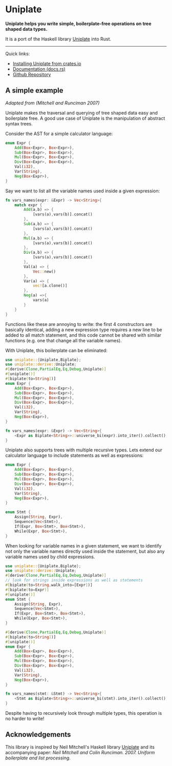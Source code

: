 # Uniplate

**Uniplate helps you write simple, boilerplate-free operations on tree shaped
data types.**

It is a port of the Haskell library [Uniplate](https://hackage.haskell.org/package/uniplate) into Rust.

----

Quick links:

* [Installing Uniplate from crates.io](TODO)
* [Documentation (docs.rs)](TODO)
* [Github Repository](https://github.com/conjure-cp/uniplate)

## A simple example

*Adapted from (Mitchell and Runciman 2007)*

Uniplate makes the traversal and querying of tree shaped data easy and
boilerplate free. A good use case of Uniplate is the manipulation of abstract
syntax trees.

Consider the AST for a simple calculator language:

```rust
enum Expr {
    Add(Box<Expr>, Box<Expr>),
    Sub(Box<Expr>, Box<Expr>),
    Mul(Box<Expr>, Box<Expr>),
    Div(Box<Expr>, Box<Expr>),
    Val(i32),
    Var(String),
    Neg(Box<Expr>),
}
```

Say we want to list all the variable names used inside a given expression:
                                                                                               
```rust
fn vars_names(expr: &Expr) -> Vec<String>{
    match expr {
        Add(a,b) => {
            [vars(a),vars(b)].concat()
        },
        Sub(a,b) => {
            [vars(a),vars(b)].concat()
        },
        Mul(a,b) => {
            [vars(a),vars(b)].concat()
        },
        Div(a,b) => {
            [vars(a),vars(b)].concat()
        },
        Val(a) => {
            Vec::new()
        },
        Var(a) => {
            vec![a.clone()]
        },
        Neg(a) =>{
            vars(a)
        }
    }
}
```

Functions like these are annoying to write: the first 4 constructors are
basically identical, adding a new expression type requires a new line to be
added to all match statement, and this code cannot be shared with similar
functions (e.g. one that change all the variable names).

With Uniplate, this boilerplate can be eliminated:

```rust
use uniplate::{Uniplate,Biplate};
use uniplate::derive::Uniplate;
#[derive(Clone,PartialEq,Eq,Debug,Uniplate)]
#[uniplate()]
#[biplate(to=String])]
enum Expr {
    Add(Box<Expr>, Box<Expr>),
    Sub(Box<Expr>, Box<Expr>),
    Mul(Box<Expr>, Box<Expr>),
    Div(Box<Expr>, Box<Expr>),
    Val(i32),
    Var(String),
    Neg(Box<Expr>),
}

fn vars_names(expr: &Expr) -> Vec<String>{
    <Expr as Biplate<String>>::universe_bi(expr).into_iter().collect();
}
```


Uniplate also supports trees with multiple recursive types. Lets extend our
calculator language to include statements as well as expressions:

```rust
enum Expr {
    Add(Box<Expr>, Box<Expr>),
    Sub(Box<Expr>, Box<Expr>),
    Mul(Box<Expr>, Box<Expr>),
    Div(Box<Expr>, Box<Expr>),
    Val(i32),
    Var(String),
    Neg(Box<Expr>),
}

enum Stmt {
    Assign(String, Expr),
    Sequence(Vec<Stmt>),
    If(Expr, Box<Stmt>, Box<Stmt>),
    While(Expr, Box<Stmt>),
}
```


When looking for variable names in a given statement, we want to identify not
only the variable names directly used inside the statement, but also any
variable names used by child expressions.


```rust
use uniplate::{Uniplate,Biplate};
use uniplate::derive::Uniplate;
#[derive(Clone,PartialEq,Eq,Debug,Uniplate)]
// look for strings inside expressions as well as statements 
#[biplate(to=String,walk_into=[Expr])]
#[biplate(to=Expr)]
#[uniplate()]
enum Stmt {
    Assign(String, Expr),
    Sequence(Vec<Stmt>),
    If(Expr, Box<Stmt>, Box<Stmt>),
    While(Expr, Box<Stmt>),
}

#[derive(Clone,PartialEq,Eq,Debug,Uniplate)]
#[biplate(to=String])]
#[uniplate()]
enum Expr {
    Add(Box<Expr>, Box<Expr>),
    Sub(Box<Expr>, Box<Expr>),
    Mul(Box<Expr>, Box<Expr>),
    Div(Box<Expr>, Box<Expr>),
    Val(i32),
    Var(String),
    Neg(Box<Expr>),
}

fn vars_names(stmt: &Stmt) -> Vec<String>{
    <Stmt as Biplate<String>>::universe_bi(stmt).into_iter().collect();
}

```

Despite having to recursively look through multiple types, this operation is
no harder to write!


## Acknowledgements

This library is inspired by Neil Mitchell's Haskell library
[Uniplate](https://hackage.haskell.org/package/uniplate) and its accompanying
paper: *Neil Mitchell and Colin Runciman. 2007. Uniform boilerplate and list
processing*.


